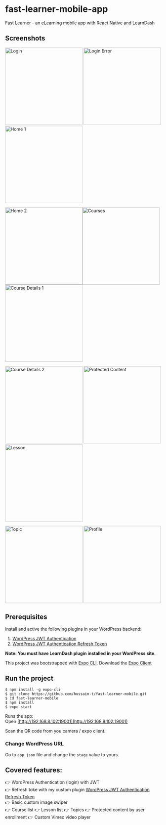 # fast-learner-mobile-app

Fast Learner - an eLearning mobile app with React Native and LearnDash

## Screenshots

<img src="https://github.com/hussain-t/fast-learner-mobile/blob/master/src/screenshots/login.PNG" alt="Login" width="250"> <img src="https://github.com/hussain-t/fast-learner-mobile/blob/master/src/screenshots/login-error.PNG" alt="Login Error" width="250"> <img src="https://github.com/hussain-t/fast-learner-mobile/blob/master/src/screenshots/home1.PNG" alt="Home 1" width="250">

<img src="https://github.com/hussain-t/fast-learner-mobile/blob/master/src/screenshots/home2.PNG" alt="Home 2" width="250"><img src="https://github.com/hussain-t/fast-learner-mobile/blob/master/src/screenshots/courses.PNG" alt="Courses" width="250"> <img src="https://github.com/hussain-t/fast-learner-mobile/blob/master/src/screenshots/course-details1.PNG" alt="Course Details 1" width="250">

<img src="https://github.com/hussain-t/fast-learner-mobile/blob/master/src/screenshots/course-details2.PNG" alt="Course Details 2" width="250"> <img src="https://github.com/hussain-t/fast-learner-mobile/blob/master/src/screenshots/protected-content.PNG" alt="Protected Content" width="250"> <img src="https://github.com/hussain-t/fast-learner-mobile/blob/master/src/screenshots/lesson.PNG" alt="Lesson" width="250">

<img src="https://github.com/hussain-t/fast-learner-mobile/blob/master/src/screenshots/topic.PNG" alt="Topic" width="250"> <img src="https://github.com/hussain-t/fast-learner-mobile/blob/master/src/screenshots/profile.PNG" alt="Profile" width="250">

## Prerequisites

Install and active the following plugins in your WordPress backend:

1. [WordPress JWT Authentication](https://wordpress.org/plugins/jwt-authentication-for-wp-rest-api/)
2. [WordPress JWT Authentication Refresh Token](https://github.com/hussain-t/wp-jwt-auth-refresh-token)

**Note: You must have LearnDash plugin installed in your WordPress site.**

This project was bootstrapped with [Expo CLI](https://expo.io/tools#cli).
Download the [Expo Client](https://expo.io/tools#client)

## Run the project

```
$ npm install -g expo-cli
$ git clone https://github.com/hussain-t/fast-learner-mobile.git
$ cd fast-learner-mobile
$ npm install
$ expo start
```

Runs the app:<br>
Open [http://192.168.8.102:19001](http://192.168.8.102:19001)

Scan the QR code from you camera / expo client.<br>

### Change WordPress URL

Go to `app.json` file and change the `stage` value to yours.

## Covered features:

👉 WordPress Authentication (login) with JWT<br>
👉 Refresh toke with my custom plugin [WordPress JWT Authentication Refresh Token](https://github.com/hussain-t/wp-jwt-auth-refresh-token)<br>
👉 Basic custom image swiper<br>
👉 Course list
👉 Lesson list
👉 Topics
👉 Protected content by user enrollment
👉 Custom Vimeo video player
